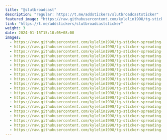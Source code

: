 ```yaml
---
title: "@slutbroadcast"
description: "regular: https://t.me/addstickers/slutbroadcaststicker"
featured_image: "https://raw.githubusercontent.com/kylelin1998/tg-sticker-spreading-worldwide-images/main/img/2dc07107-1178-4220-a813-f40d96c2eec3.jpg"
link: "https://t.me/addstickers/slutbroadcaststicker"
weight: 3
date: 2024-01-15T15:10:05+08:00
images:
  - https://raw.githubusercontent.com/kylelin1998/tg-sticker-spreading-worldwide-images/main/img/2dc07107-1178-4220-a813-f40d96c2eec3.jpg
  - https://raw.githubusercontent.com/kylelin1998/tg-sticker-spreading-worldwide-images/main/img/7a394db2-d7d2-4ecd-9d97-009d93cd46c8.jpg
  - https://raw.githubusercontent.com/kylelin1998/tg-sticker-spreading-worldwide-images/main/img/dfd55190-bde8-424a-a750-8a65a3abad3e.jpg
  - https://raw.githubusercontent.com/kylelin1998/tg-sticker-spreading-worldwide-images/main/img/bb37682e-1da7-419a-b02d-a38f73bc2af7.jpg
  - https://raw.githubusercontent.com/kylelin1998/tg-sticker-spreading-worldwide-images/main/img/7838325f-d619-4d0b-b18f-9d41c282d1c2.jpg
  - https://raw.githubusercontent.com/kylelin1998/tg-sticker-spreading-worldwide-images/main/img/3ded62d4-02ca-433d-8a9c-9bfdf6d86b4e.jpg
  - https://raw.githubusercontent.com/kylelin1998/tg-sticker-spreading-worldwide-images/main/img/673d0dbe-1d57-4700-bb17-e81bcc8ab242.jpg
  - https://raw.githubusercontent.com/kylelin1998/tg-sticker-spreading-worldwide-images/main/img/89932c36-aa87-432b-8921-e1d74ae0e155.jpg
  - https://raw.githubusercontent.com/kylelin1998/tg-sticker-spreading-worldwide-images/main/img/06ae87bc-d375-4549-9024-130ac11e3ff1.jpg
  - https://raw.githubusercontent.com/kylelin1998/tg-sticker-spreading-worldwide-images/main/img/638834e6-7ded-46e6-963f-7ab84c0753e4.jpg
  - https://raw.githubusercontent.com/kylelin1998/tg-sticker-spreading-worldwide-images/main/img/25ce5c27-a709-4f66-824d-ff1593ea59f3.jpg
  - https://raw.githubusercontent.com/kylelin1998/tg-sticker-spreading-worldwide-images/main/img/77a6115a-21d6-44f8-a7be-5178cc0fed2e.jpg
  - https://raw.githubusercontent.com/kylelin1998/tg-sticker-spreading-worldwide-images/main/img/8e0d053c-c1b7-4a1e-9f31-2ad9a1053cd3.jpg
  - https://raw.githubusercontent.com/kylelin1998/tg-sticker-spreading-worldwide-images/main/img/26e98c7d-a391-4a17-8f4b-bc43c8d42684.jpg
  - https://raw.githubusercontent.com/kylelin1998/tg-sticker-spreading-worldwide-images/main/img/ff7811c0-7489-4883-85a6-b37299b54e37.jpg
  - https://raw.githubusercontent.com/kylelin1998/tg-sticker-spreading-worldwide-images/main/img/0186f113-9831-47b7-9f32-2c5bd7d98aea.jpg
  - https://raw.githubusercontent.com/kylelin1998/tg-sticker-spreading-worldwide-images/main/img/52f84ef9-1726-4612-b311-cea747bd92ed.jpg
  - https://raw.githubusercontent.com/kylelin1998/tg-sticker-spreading-worldwide-images/main/img/d679fde8-cb5d-4433-852b-8e41a658c9a0.jpg
  - https://raw.githubusercontent.com/kylelin1998/tg-sticker-spreading-worldwide-images/main/img/2ecb8721-f741-47ce-8eb6-d5d82e7e1085.jpg
  - https://raw.githubusercontent.com/kylelin1998/tg-sticker-spreading-worldwide-images/main/img/8b6bffdd-676f-4723-8168-980979a0bff8.jpg
---
```

